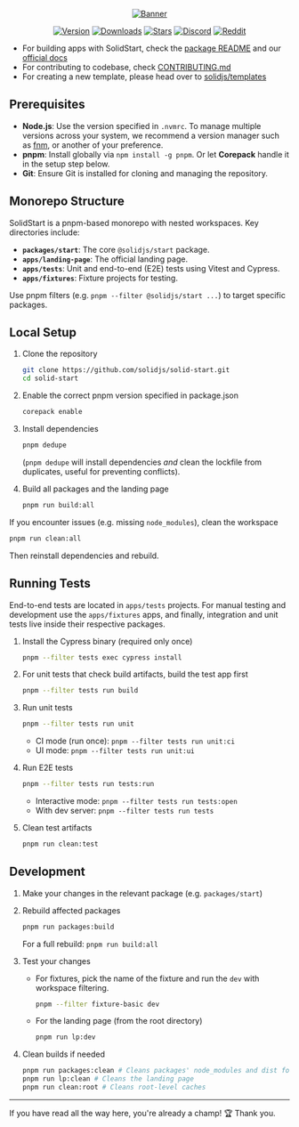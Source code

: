 <div align="center">

[![Banner](https://assets.solidjs.com/banner?project=Start&type=core)](https://github.com/solidjs)

[![Version](https://img.shields.io/npm/v/@solidjs/start.svg?style=for-the-badge&color=blue&logo=npm)](https://npmjs.com/package/@solidjs/start)
[![Downloads](https://img.shields.io/npm/dm/@solidjs/start.svg?style=for-the-badge&color=green&logo=npm)](https://npmjs.com/package/@solidjs/start)
[![Stars](https://img.shields.io/github/stars/solidjs/solid-start?style=for-the-badge&color=yellow&logo=github)](https://github.com/solidjs/solid-start)
[![Discord](https://img.shields.io/discord/722131463138705510?label=join&style=for-the-badge&color=5865F2&logo=discord&logoColor=white)](https://discord.com/invite/solidjs)
[![Reddit](https://img.shields.io/reddit/subreddit-subscribers/solidjs?label=join&style=for-the-badge&color=FF4500&logo=reddit&logoColor=white)](https://reddit.com/r/solidjs)

</div>

- For building apps with SolidStart, check the [package README](/packages/start/README.md) and our [official docs](https://docs.solidjs.com/solid-start)
- For contributing to codebase, check [CONTRIBUTING.md](/CONTRIBUTING.md)
- For creating a new template, please head over to [solidjs/templates](https://github.com/solidjs/templates)

## Prerequisites

- **Node.js**: Use the version specified in `.nvmrc`. To manage multiple versions across your system, we recommend a version manager such as [fnm](https://github.com/Schniz/fnm), or another of your preference.
- **pnpm**: Install globally via `npm install -g pnpm`. Or let **Corepack** handle it in the setup step below.
- **Git**: Ensure Git is installed for cloning and managing the repository.

## Monorepo Structure

SolidStart is a pnpm-based monorepo with nested workspaces. Key directories include:

- **`packages/start`**: The core `@solidjs/start` package.
- **`apps/landing-page`**: The official landing page.
- **`apps/tests`**: Unit and end-to-end (E2E) tests using Vitest and Cypress.
- **`apps/fixtures`**: Fixture projects for testing.

Use pnpm filters (e.g. `pnpm --filter @solidjs/start ...`) to target specific packages.

## Local Setup

1. Clone the repository

   ```bash
   git clone https://github.com/solidjs/solid-start.git
   cd solid-start
   ```

2. Enable the correct pnpm version specified in package.json

   ```bash
   corepack enable
   ```

3. Install dependencies

   ```bash
   pnpm dedupe
   ```

   (`pnpm dedupe` will install dependencies _and_ clean the lockfile from duplicates, useful for preventing conflicts).

4. Build all packages and the landing page
   ```bash
   pnpm run build:all
   ```

If you encounter issues (e.g. missing `node_modules`), clean the workspace

```bash
pnpm run clean:all
```

Then reinstall dependencies and rebuild.

## Running Tests

End-to-end tests are located in `apps/tests` projects. For manual testing and development use the `apps/fixtures` apps, and finally, integration and unit tests live inside their respective packages.

1. Install the Cypress binary (required only once)

   ```bash
   pnpm --filter tests exec cypress install
   ```

2. For unit tests that check build artifacts, build the test app first

   ```bash
   pnpm --filter tests run build
   ```

3. Run unit tests

   ```bash
   pnpm --filter tests run unit
   ```

   - CI mode (run once): `pnpm --filter tests run unit:ci`
   - UI mode: `pnpm --filter tests run unit:ui`

4. Run E2E tests

   ```bash
   pnpm --filter tests run tests:run
   ```

   - Interactive mode: `pnpm --filter tests run tests:open`
   - With dev server: `pnpm --filter tests run tests`

5. Clean test artifacts
   ```bash
   pnpm run clean:test
   ```

## Development

1. Make your changes in the relevant package (e.g. `packages/start`)

2. Rebuild affected packages

   ```bash
   pnpm run packages:build
   ```

   For a full rebuild: `pnpm run build:all`

3. Test your changes

   - For fixtures, pick the name of the fixture and run the `dev` with workspace filtering.
     ```bash
     pnpm --filter fixture-basic dev
     ```
   - For the landing page (from the root directory)
     ```bash
     pnpm run lp:dev
     ```

4. Clean builds if needed
   ```bash
   pnpm run packages:clean # Cleans packages' node_modules and dist folders
   pnpm run lp:clean # Cleans the landing page
   pnpm run clean:root # Cleans root-level caches
   ```

---

If you have read all the way here, you're already a champ! 🏆
Thank you.
